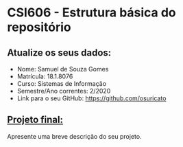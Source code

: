 # **CSI606 - Estrutura básica do repositório**

## Atualize os seus dados:

- Nome: Samuel de Souza Gomes
- Matrícula: 18.1.8076
- Curso: Sistemas de Informação
- Semestre/Ano correntes: 2/2020
- Link para o seu GitHub: https://github.com/osuricato

## [Projeto final:](./Projeto/README.md) 

Apresente uma breve descrição do seu projeto.

